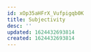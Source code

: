 ```yaml
---
id: xOp35aHFrX_Vufpigqb0K
title: Subjectivity
desc: ''
updated: 1624432693814
created: 1624432693814
---
```


